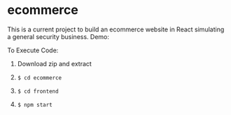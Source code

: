 # ecommerce

This is a current project to build an ecommerce website in React simulating a general security business.
Demo: 

To Execute Code:
1) Download zip and extract
2)     $ cd ecommerce
3)     $ cd frontend
4)     $ npm start
